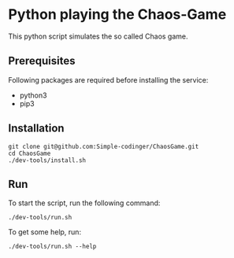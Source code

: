 # Python playing the Chaos-Game

This python script simulates the so called Chaos game.

## Prerequisites

Following packages are required before installing the service:

* python3
* pip3

## Installation

````
git clone git@github.com:Simple-codinger/ChaosGame.git
cd ChaosGame
./dev-tools/install.sh
````

## Run

To start the script, run the following command:
````
./dev-tools/run.sh
````  

To get some help, run: 
````
./dev-tools/run.sh --help
````  

